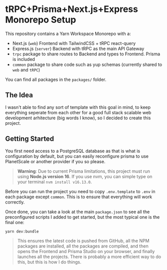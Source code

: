 # tRPC+Prisma+Next.js+Express Monorepo Setup

This repository contains a Yarn Workspace Monorepo with a:

-  Next.js (`web`) Frontend with TailwindCSS + tRPC react-query
-  Express.js (`server`) Backend with tRPC as the main API Gateway
-  `trpc` package to share routes to Backend and types to Frontend. Prisma is included
-  `common` package to share code such as yup schemas (currently shared to `web` and `tRPC`)

You can find all packages in the `packages/` folder.

## The Idea

I wasn't able to find any sort of template with this goal in mind, to keep everything seperate from each other for a good full stack scalable web development arhitecture (big words I know), so I decided to create this project.

## Getting Started

You first need access to a PostgreSQL database as that is what is configuration by default, but you can easily reconfigure prisma to use PlanetScale or another provider if you so please.

> **Warning**: Due to current Prisma limitations, this project must run using **Node.js version 16**. If you use nvm, you can simple type on your terminal `nvm install v16.13.0`.

Before you can run the project you need to copy `.env.template` to `.env` in each package except `common`. This is to ensure that everything will work correctly.

Once done, you can take a look at the main `package.json` to see all the preconfigured scripts I added to get started, but the most typical one is the final one:

```bash
yarn dev:bundle
```

> This ensures the latest code is pushed from GitHub, all the NPM packages are installed, all the packages are compiled, and then opens the Frontend and Prisma Studio on your browser, and finally launches all the projects. There is probably a more efficient way to do this, but this is how I do things.
